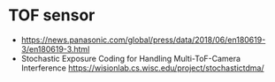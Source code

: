 # TOF sensor

- https://news.panasonic.com/global/press/data/2018/06/en180619-3/en180619-3.html
- Stochastic Exposure Coding for Handling Multi-ToF-Camera Interference https://wisionlab.cs.wisc.edu/project/stochastictdma/

